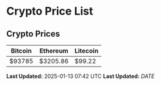 # Crypto Price List

## Crypto Prices
| Bitcoin | Ethereum | Litecoin |
| ------- | -------- | -------- |
| $93785 | $3205.86 | $99.22 |
**Last Updated:** 2025-01-13 07:42 UTC
**Last Updated:** $DATE$
